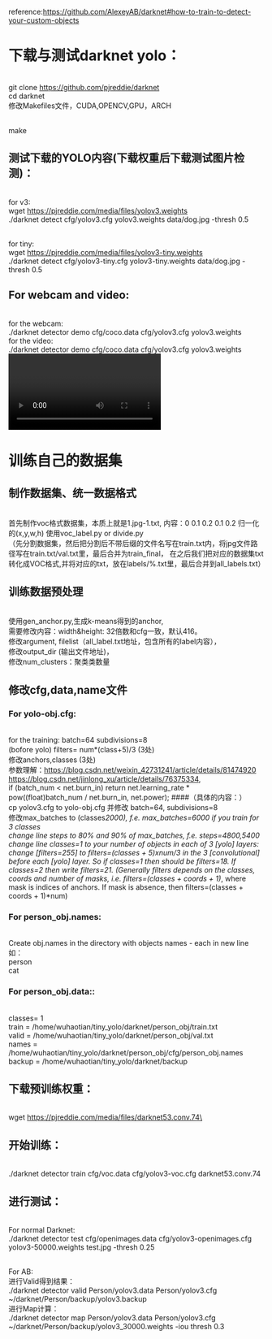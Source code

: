reference:https://github.com/AlexeyAB/darknet#how-to-train-to-detect-your-custom-objects
# 下载与测试darknet yolo：
<br>git clone https://github.com/pjreddie/darknet
<br>cd darknet
<br>修改Makefiles文件，CUDA,OPENCV,GPU，ARCH

<br>make

## 测试下载的YOLO内容(下载权重后下载测试图片检测)：
<br> for v3:
<br> wget https://pjreddie.com/media/files/yolov3.weights
<br> ./darknet detect cfg/yolov3.cfg yolov3.weights data/dog.jpg -thresh 0.5

<br> for tiny:
<br> wget https://pjreddie.com/media/files/yolov3-tiny.weights
<br> ./darknet detect cfg/yolov3-tiny.cfg yolov3-tiny.weights data/dog.jpg -thresh 0.5


## For webcam and video:
<br> for the webcam:
<br> ./darknet detector demo cfg/coco.data cfg/yolov3.cfg yolov3.weights
<br> for the video:
<br>./darknet detector demo cfg/coco.data cfg/yolov3.cfg yolov3.weights <video file>

# 训练自己的数据集
## 制作数据集、统一数据格式
<br> 首先制作voc格式数据集，本质上就是1.jpg-1.txt, 内容：0 0.1 0.2 0.1 0.2 归一化的(x,y,w,h) 使用voc_label.py or divide.py 
<br>（先分割数据集，然后把分割后不带后缀的文件名写在train.txt内，将jpg文件路径写在train.txt/val.txt里，最后合并为train_final，
在之后我们把对应的数据集txt转化成VOC格式,并将对应的txt，放在labels/%.txt里，最后合并到all_labels.txt）

## 训练数据预处理
<br>使用gen_anchor.py,生成k-means得到的anchor,
<br>需要修改内容：width&height: 32倍数和cfg一致，默认416。
<br>修改argument, filelist（all_label.txt地址，包含所有的label内容），
<br>修改output_dir (输出文件地址)，
<br>修改num_clusters：聚类类数量

## 修改cfg,data,name文件
### For yolo-obj.cfg:
<br> for the training: batch=64 subdivisions=8
<br> (bofore yolo) filters= num*(class+5)/3 (3处)
<br> 修改anchors,classes (3处)
<br>参数理解：https://blog.csdn.net/weixin_42731241/article/details/81474920
<br>https://blog.csdn.net/jinlong_xu/article/details/76375334,
<br>if (batch_num < net.burn_in) return net.learning_rate * pow((float)batch_num / net.burn_in, net.power); 
####（具体的内容：）
<br> cp yolov3.cfg to yolo-obj.cfg 并修改 batch=64, subdivisions=8
<br> 修改max_batches to (classes*2000), f.e. max_batches=6000 if you train for 3 classes
<br> change line steps to 80% and 90% of max_batches, f.e. steps=4800,5400
<br> change line classes=1 to your number of objects in each of 3 [yolo] layers:
<br> change [filters=255] to filters=(classes + 5)xnum/3 in the 3 [convolutional] before each [yolo] layer. So if classes=1 then should be filters=18. If classes=2 then write filters=21. (Generally filters depends on the classes, coords and number of masks, i.e. filters=(classes + coords + 1)*<number of mask>, where mask is indices of anchors. If mask is absence, then filters=(classes + coords + 1)*num)

### For person_obj.names:
<br> Create obj.names in the directory with objects names - each in new line 
<br> 如：
<br>person
<br>cat



### For person_obj.data::
<br>classes= 1
<br>train  = /home/wuhaotian/tiny_yolo/darknet/person_obj/train.txt
<br>valid  = /home/wuhaotian/tiny_yolo/darknet/person_obj/val.txt
<br>names  = /home/wuhaotian/tiny_yolo/darknet/person_obj/cfg/person_obj.names
<br>backup = /home/wuhaotian/tiny_yolo/darknet/backup

## 下载预训练权重：
<br> wget https://pjreddie.com/media/files/darknet53.conv.74\

## 开始训练：
<br> ./darknet detector train cfg/voc.data cfg/yolov3-voc.cfg darknet53.conv.74

## 进行测试：
<br> For normal Darknet:
<br> ./darknet detector test cfg/openimages.data cfg/yolov3-openimages.cfg yolov3-50000.weights test.jpg -thresh 0.25



<br> For AB:
<br> 进行Valid得到结果：
<br> ./darknet detector valid Person/yolov3.data  Person/yolov3.cfg ~/darknet/Person/backup/yolov3.backup
<br> 进行Map计算：
<br> ./darknet detector map Person/yolov3.data  Person/yolov3.cfg ~/darknet/Person/backup/yolov3_30000.weights -iou thresh 0.3
